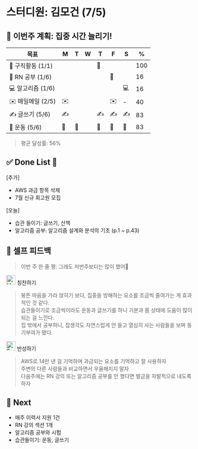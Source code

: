 # 스터디원: 김모건 (7/5)

## 🚀 이번주 계획: 집중 시간 늘리기!

| 목표              | M   | T   | W   | T   | F   | S   | %   |
| ----------------- | --- | --- | --- | --- | --- | --- | --- |
| 🏢 구직활동 (1/1) |     |     |     | 🏢  |     |     | 100 |
| 🏫 RN 공부 (1/6)  |     |     |     |     | 🏫  |     | 16  |
| 💻 알고리즘 (1/6) |     |     |     |     |     | 💻  | 16  |
| ✉️ 매일메일 (2/5) | ✉️  |     |     |     | ✉️  | -   | 40  |
| ✍️ 글쓰기 (5/6)   | ✍️  |     |     | ✍️  | ✍️  | ✍️  | 83  |
| 💪 운동 (5/6)     | 💪  | 💪  |     | 💪  | 💪  | 💪  | 83  |

> 평균 달성률: 56% <br>

## ✅ Done List 🌸

[추가]

- AWS 과금 항목 삭제
- 7월 신규 회고원 모집

[오늘]

- 습관 들이기: 글쓰기, 산책
- 알고리즘 공부: 알고리즘 설계와 분석의 기초 (p.1 ~ p.43)

## 🎉 셀프 피드백

> 이번 주 한 줄 평: 그래도 저번주보다는 많이 했어💪<br>

<img src="https://raw.githubusercontent.com/Tarikul-Islam-Anik/Animated-Fluent-Emojis/master/Emojis/Smilies/Hugging%20Face.png" alt="Hugging Face" width="25" height="25"> 칭찬하기 </img>

> 붕뜬 마음을 가라 앉히기 보다, 집중을 방해하는 요소를 조금씩 줄여가는 게 효과적인 것 같다. <br>
> 습관들이기로 조금씩이라도 운동과 글쓰기를 하니 기분과 몸 상태에 도움이 많이 되는 걸 느낀다. <br>
> 집 밖에서 공부하니, 잡생각도 자연스럽게 안 들고 열심히 사는 사람들을 보며 동기부여가 됐다. <br>

<img src="https://raw.githubusercontent.com/Tarikul-Islam-Anik/Animated-Fluent-Emojis/master/Emojis/Smilies/Face%20with%20Monocle.png" alt="Face with Monocle" width="25" height="25"> 반성하기</img>

> AWS로 14만 낸 걸 기억하며 과금되는 요소를 기억하고 잘 사용하자<br>
> 주변의 다른 사람들과 비교하면서 우울해지지 말자 <br>
> 다음주에는 RN 강의 또는 알고리즘 공부를 안 했다면 벌금을 자발적으로 내도록 하자 <br>

## 🌱 Next

- 매주 이력서 지원 1건
- RN 강의 섹션 1개
- 알고리즘 공부와 시험
- 습관들이기: 운동, 글쓰기

